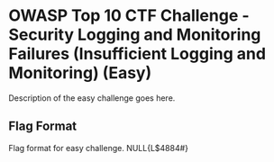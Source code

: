 # OWASP Top 10 CTF Challenge - Security Logging and Monitoring Failures (Insufficient Logging and Monitoring) (Easy)
Description of the easy challenge goes here.

## Flag Format
Flag format for easy challenge.
NULL{L$4884#}
